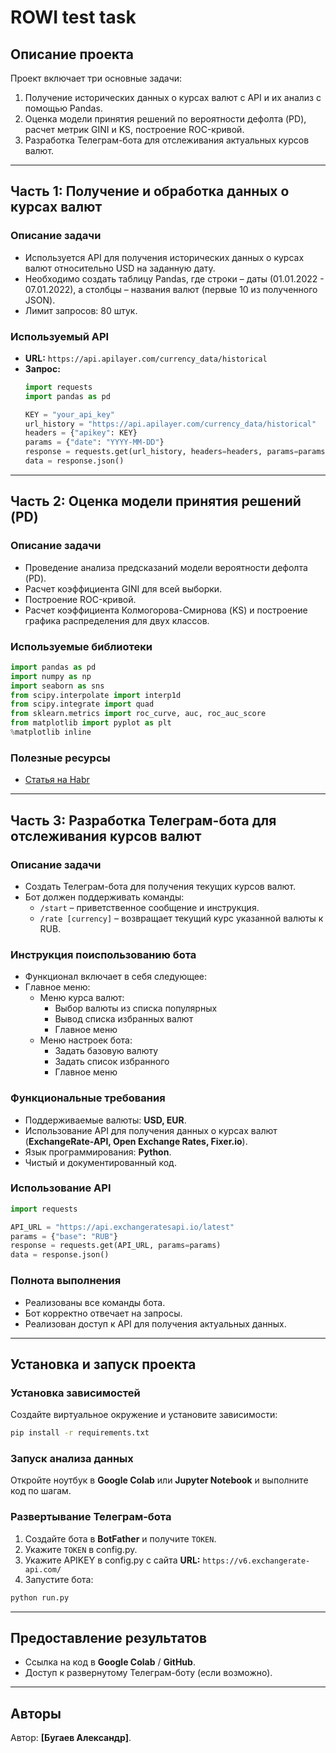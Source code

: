# ROWI test task

## Описание проекта
Проект включает три основные задачи:
1. Получение исторических данных о курсах валют с API и их анализ с помощью Pandas.
2. Оценка модели принятия решений по вероятности дефолта (PD), расчет метрик GINI и KS, построение ROC-кривой.
3. Разработка Телеграм-бота для отслеживания актуальных курсов валют.

---

## Часть 1: Получение и обработка данных о курсах валют

### Описание задачи
- Используется API для получения исторических данных о курсах валют относительно USD на заданную дату.
- Необходимо создать таблицу Pandas, где строки – даты (01.01.2022 - 07.01.2022), а столбцы – названия валют (первые 10 из полученного JSON).
- Лимит запросов: 80 штук.

### Используемый API
- **URL:** `https://api.apilayer.com/currency_data/historical`
- **Запрос:**
  ```python
  import requests
  import pandas as pd
  
  KEY = "your_api_key"
  url_history = "https://api.apilayer.com/currency_data/historical"
  headers = {"apikey": KEY}
  params = {"date": "YYYY-MM-DD"}
  response = requests.get(url_history, headers=headers, params=params)
  data = response.json()
  ```

---

## Часть 2: Оценка модели принятия решений (PD)

### Описание задачи
- Проведение анализа предсказаний модели вероятности дефолта (PD).
- Расчет коэффициента GINI для всей выборки.
- Построение ROC-кривой.
- Расчет коэффициента Колмогорова-Смирнова (KS) и построение графика распределения для двух классов.

### Используемые библиотеки
```python
import pandas as pd
import numpy as np
import seaborn as sns
from scipy.interpolate import interp1d
from scipy.integrate import quad
from sklearn.metrics import roc_curve, auc, roc_auc_score
from matplotlib import pyplot as plt
%matplotlib inline
```

### Полезные ресурсы
- [Статья на Habr](https://habr.com/ru/company/ods/blog/350440/)

---

## Часть 3: Разработка Телеграм-бота для отслеживания курсов валют

### Описание задачи
- Создать Телеграм-бота для получения текущих курсов валют.
- Бот должен поддерживать команды:
  - `/start` – приветственное сообщение и инструкция.
  - `/rate [currency]` – возвращает текущий курс указанной валюты к RUB.

### Инструкция поиспользованию бота
 - Функционал включает в себя следующее:
 - Главное меню:
   - Меню курса валют:
     - Выбор валюты из списка популярных
     - Вывод списка избранных валют
     - Главное меню
   - Меню настроек бота:
     - Задать базовую валюту
     - Задать список избранного
     - Главное меню

### Функциональные требования
- Поддерживаемые валюты: **USD, EUR**.
- Использование API для получения данных о курсах валют (**ExchangeRate-API, Open Exchange Rates, Fixer.io**).
- Язык программирования: **Python**.
- Чистый и документированный код.

### Использование API
```python
import requests

API_URL = "https://api.exchangeratesapi.io/latest"
params = {"base": "RUB"}
response = requests.get(API_URL, params=params)
data = response.json()
```

### Полнота выполнения
- Реализованы все команды бота.
- Бот корректно отвечает на запросы.
- Реализован доступ к API для получения актуальных данных.

---

## Установка и запуск проекта

### Установка зависимостей
Создайте виртуальное окружение и установите зависимости:
```bash
pip install -r requirements.txt
```

### Запуск анализа данных
Откройте ноутбук в **Google Colab** или **Jupyter Notebook** и выполните код по шагам.

### Развертывание Телеграм-бота
1. Создайте бота в **BotFather** и получите `TOKEN`.
2. Укажите `TOKEN` в config.py.
3. Укажите APIKEY в config.py с сайта **URL:** `https://v6.exchangerate-api.com/`
4. Запустите бота:
```bash
python run.py
```

---

## Предоставление результатов
- Ссылка на код в **Google Colab** / **GitHub**.
- Доступ к развернутому Телеграм-боту (если возможно).

---

## Авторы
Автор: **[Бугаев Александр]**.

